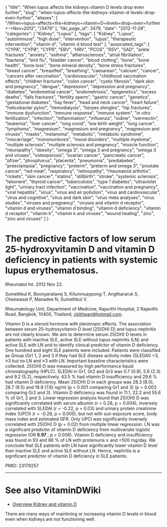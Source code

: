 {
    "title": "When lupus affects the kidneys vitamin D levels drop even further",
    "slug": "when-lupus-affects-the-kidneys-vitamin-d-levels-drop-even-further",
    "aliases": [
        "/When+lupus+affects+the+kidneys+vitamin+D+levels+drop+even+further+-+Nov+2012",
        "/3479"
    ],
    "tiki_page_id": 3479,
    "date": "2012-11-28",
    "categories": [
        "Kidney",
        "Lupus"
    ],
    "tags": [
        "Kidney",
        "Lupus",
        "autoimmune",
        "high dose",
        "intervention",
        "lupus",
        "therapeutic intervention",
        "vitamin d",
        "vitamin d blood test"
    ],
    "associated_tags": [
        "CYPA",
        "CYPB",
        "CYPR",
        "EBV",
        "HRV",
        "PCOS",
        "RSV",
        "SAD",
        "ankle fractures",
        "anxiety",
        "asthma",
        "atherosclerosis",
        "atrial fibrillation",
        "bacteria",
        "bird flu",
        "bladder cancer",
        "blood clotting",
        "bone",
        "bone health",
        "bone loss",
        "bone mineral density",
        "bone stress fractures",
        "breast cancer",
        "breastfed",
        "breathing",
        "caesarean",
        "calcium",
        "cancer",
        "cancers after vaccination",
        "cardiovascular",
        "childhood vaccination effects",
        "children fractures",
        "colon cancer",
        "cystic fibrosis",
        "dark skin and pregnancy",
        "dengue",
        "depression",
        "depression and pregnancy",
        "diabetes",
        "endometrial cancer",
        "endometriosis",
        "epigenetics",
        "excess deaths",
        "falls fractures",
        "fertility sperm",
        "gastric cancer",
        "genetics",
        "gestational diabetes",
        "hay fever",
        "head and neck cancer",
        "heart failure",
        "helicobacter pylori",
        "hemodialysis",
        "herpes shingles",
        "hip fractures",
        "immune dysfunction",
        "immune response",
        "immune system",
        "in vitro fertilization",
        "infection",
        "inflammation",
        "influenza",
        "iodine",
        "ivermectin",
        "leukemia",
        "liver cancer",
        "long covid",
        "low birth weight",
        "lung cancer",
        "lymphoma",
        "magnesium",
        "magnesium and pregnancy",
        "magnesium and viruses",
        "masks",
        "melanoma",
        "metabolic",
        "metabolic syndrome",
        "miscarriage",
        "mononucleosis",
        "mood disorders",
        "multiple myeloma",
        "multiple sclerosis",
        "multiple sclerosis and pregnancy",
        "muscle function",
        "neuropathy",
        "obesity",
        "omega 3",
        "omega 3 and pregnancy",
        "omega 3 and viruses",
        "osteoporosis",
        "ovarian cancer",
        "pancreatic cancer",
        "pfizer",
        "phosphorus",
        "placenta",
        "pneumonia",
        "prediabetes",
        "preeclampsia",
        "pregnancy",
        "preterm",
        "preterm and omega 3",
        "prostate cancer",
        "red meat",
        "respiratory",
        "retinopathy",
        "rheumatoid arthritis",
        "rickets",
        "skin cancer",
        "statins",
        "stillbirth",
        "stroke",
        "systemic sclerosis",
        "telomere",
        "thyroid cancer",
        "tuberculosis",
        "type 1 diabetes",
        "ultraviolet light",
        "urinary tract infection",
        "vaccination",
        "vaccination and pregnancy",
        "viral hepatitis",
        "virus",
        "virus and air pollution",
        "virus and cardiovascular",
        "virus and cognitive",
        "virus and dark skin",
        "virus meta analyses",
        "virus studies",
        "viruses and pregnancy",
        "viruses and vitamin d receptor",
        "vitamin d and viruses",
        "vitamin d binding",
        "vitamin d deficiency",
        "vitamin d receptor",
        "vitamin k",
        "vitamin k and viruses",
        "wound healing",
        "zinc",
        "zinc and viruses"
    ]
}


# The predictive factors of low serum 25-hydroxyvitamin D and vitamin D deficiency in patients with systemic lupus erythematosus.

Rheumatol Int. 2012 Nov 22. 

Sumethkul K, Boonyaratavej S, Kitumnuaypong T, Angthararuk S, Cheewasat P, Manadee N, Sumethkul V.

Rheumatology Unit, Department of Medicine, Rajavithi Hospital, 2 Rajavithi Road, Bangkok, 10400, Thailand, ckittiwan@hotmail.com.

Vitamin D is a steroid hormone with pleiotropic effects. The association between serum 25-hydroxyvitamin D level <span>[25(OH) D]</span> and lupus nephritis are not clearly known. We aim to determine serum 25(OH) D levels in patients with inactive SLE, active SLE without lupus nephritis (LN) and active SLE with LN and to identify clinical predictor of vitamin D deficiency. One hundred and eight SLE patients were included. Patients were classified as Group (Gr) 1, 2 and 3 if they had SLE disease activity index (SLEDAI) <3, ≥3 but no LN and ≥3 with LN. Important baseline characteristics were collected. 25(OH) D was measured by high performance liquid chromatography (HPLC). SLEDAI in Gr1, Gr2 and Gr3 was 0.7 (0.9), 5.6 (2.3) and 9.2 (5.2), respectively. 43.5 % had vitamin D insufficiency and 29.6 % had vitamin D deficiency. Mean 25(OH) D in each groups was 28.3 (8.0), 26.7 (9.5) and 19.9 (7.6) ng/ml (p < 0.001 comparing Gr1 and 3) (p = 0.003 comparing Gr2 and 3). Vitamin D deficiency was found in 11.1, 22.2 and 55.6 % of Gr1, 2 and 3. Linear regression analysis found that 25(OH) D was significantly correlated with serum albumin (r = 0.28, p = 0.004), inversely correlated with SLEDAI (r = -0.22, p = 0.03) and urinary protein creatinine index (UPCI) (r = -0.28, p = 0.005), but not with sun exposure score, body mass index and estimated GFR. Only UPCI was significantly inversely correlated with 25(OH) D (p = 0.02) from multiple linear regression. LN was a significant predictor of vitamin D deficiency from multivariate logistic regression (OR  **5.97** ; p = 0.006). Vitamin D deficiency and insufficiency was found in 93 and 86 % of LN with proteinuria ≥ and <500 mg/day. We conclude that SLE patients with LN have significantly lower vitamin D level than inactive SLE and active SLE without LN. Hence, nephritis is a significant predictor of vitamin D deficiency in SLE patients.

PMID: 23179257

---

# See also VitaminDWiki

* [Overview Kidney and vitamin D](/tags/overview-kidney-and-vitamin-d.html)

There are many ways of maintining or increasing vitamin D levels in blood even when kidneys are not functioning well.